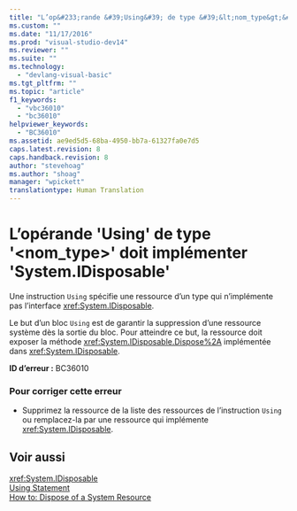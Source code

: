 ```yaml
---
title: "L’op&#233;rande &#39;Using&#39; de type &#39;&lt;nom_type&gt;&#39; doit impl&#233;menter &#39;System.IDisposable&#39; | Microsoft Docs"
ms.custom: ""
ms.date: "11/17/2016"
ms.prod: "visual-studio-dev14"
ms.reviewer: ""
ms.suite: ""
ms.technology: 
  - "devlang-visual-basic"
ms.tgt_pltfrm: ""
ms.topic: "article"
f1_keywords: 
  - "vbc36010"
  - "bc36010"
helpviewer_keywords: 
  - "BC36010"
ms.assetid: ae9ed5d5-68ba-4950-bb7a-61327fa0e7d5
caps.latest.revision: 8
caps.handback.revision: 8
author: "stevehoag"
ms.author: "shoag"
manager: "wpickett"
translationtype: Human Translation
---
```

# L’op&#233;rande &#39;Using&#39; de type &#39;&lt;nom_type&gt;&#39; doit impl&#233;menter &#39;System.IDisposable&#39;
Une instruction `Using` spécifie une ressource d’un type qui n’implémente pas l’interface <xref:System.IDisposable>.  
  
 Le but d’un bloc `Using` est de garantir la suppression d’une ressource système dès la sortie du bloc. Pour atteindre ce but, la ressource doit exposer la méthode <xref:System.IDisposable.Dispose%2A> implémentée dans <xref:System.IDisposable>.  
  
 **ID d’erreur :** BC36010  
  
### Pour corriger cette erreur  
  
-   Supprimez la ressource de la liste des ressources de l’instruction `Using` ou remplacez\-la par une ressource qui implémente <xref:System.IDisposable>.  
  
## Voir aussi  
 <xref:System.IDisposable>   
 [Using Statement](../../visual-basic/language-reference/statements/using-statement.md)   
 [How to: Dispose of a System Resource](../../visual-basic/programming-guide/language-features/control-flow/how-to-dispose-of-a-system-resource.md)